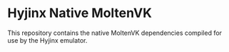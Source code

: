 # Hyjinx Native MoltenVK
This repository contains the native MoltenVK dependencies compiled for use by the Hyjinx emulator.

